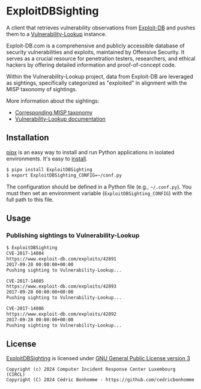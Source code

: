 # ExploitDBSighting

A client that retrieves vulnerability observations from
[Exploit-DB](https://www.exploit-db.com/) and pushes them to a
[Vulnerability-Lookup](https://github.com/cve-search/vulnerability-lookup) instance.

Exploit-DB.com is a comprehensive and publicly accessible database of security
vulnerabilities and exploits, maintained by Offensive Security. It serves as a
crucial resource for penetration testers, researchers, and ethical hackers by
offering detailed information and proof-of-concept code.

Within the Vulnerability-Lookup project, data from Exploit-DB are leveraged as sightings,
specifically categorized as "exploited" in alignment with the MISP taxonomy of sightings.

More information about the sightings:

- [Corresponding MISP taxonomy](https://github.com/MISP/misp-taxonomies/blob/fd2fbaf2a450e42a490551e5a8e2fa6df039a6b8/vulnerability/machinetag.json#L26-L63)
- [Vulnerability-Lookup documentation](https://vulnerability-lookup.readthedocs.io/en/latest/sightings.html#sightings)

## Installation


[pipx](https://github.com/pypa/pipx) is an easy way to install and run Python applications in isolated environments.
It's easy to [install](https://github.com/pypa/pipx?tab=readme-ov-file#on-linux).


```bash
$ pipx install ExploitDBSighting
$ export ExploitDBSighting_CONFIG=~/conf.py
```

The configuration should be defined in a Python file (e.g., ``~/.conf.py``).
You must then set an environment variable (``ExploitDBSighting_CONFIG``) with the full path to this file.


## Usage

### Publishing sightings to Vulnerability-Lookup

```bash
$ ExploitDBSighting
CVE-2017-14084
https://www.exploit-db.com/exploits/42891
2017-09-28 00:00:00+00:00
Pushing sighting to Vulnerability-Lookup...

CVE-2017-14085
https://www.exploit-db.com/exploits/42893
2017-09-28 00:00:00+00:00
Pushing sighting to Vulnerability-Lookup...

CVE-2017-14086
https://www.exploit-db.com/exploits/42892
2017-09-28 00:00:00+00:00
Pushing sighting to Vulnerability-Lookup...
```


## License

[ExploitDBSighting](https://github.com/cedricbonhomme/ExploitDBSighting) is licensed under
[GNU General Public License version 3](https://www.gnu.org/licenses/gpl-3.0.html)

~~~
Copyright (c) 2024 Computer Incident Response Center Luxembourg (CIRCL)
Copyright (C) 2024 Cédric Bonhomme - https://github.com/cedricbonhomme
~~~
